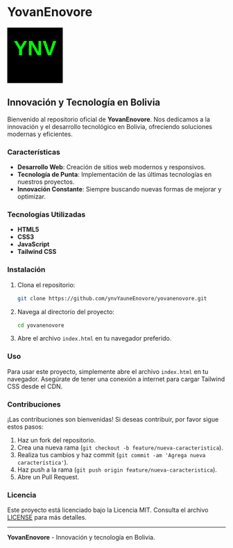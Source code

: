 # YovanEnovore

![Logo](img/svg/edd31456-12d1-41f3-a62d-f98247190365.svg)

## Innovación y Tecnología en Bolivia

Bienvenido al repositorio oficial de **YovanEnovore**. Nos dedicamos a la innovación y el desarrollo tecnológico en Bolivia, ofreciendo soluciones modernas y eficientes.

### Características

- **Desarrollo Web**: Creación de sitios web modernos y responsivos.
- **Tecnología de Punta**: Implementación de las últimas tecnologías en nuestros proyectos.
- **Innovación Constante**: Siempre buscando nuevas formas de mejorar y optimizar.

### Tecnologías Utilizadas

- **HTML5**
- **CSS3**
- **JavaScript**
- **Tailwind CSS**

### Instalación

1. Clona el repositorio:
    ```bash
    git clone https://github.com/ynvYauneEnovore/yovanenovore.git
    ```
2. Navega al directorio del proyecto:
    ```bash
    cd yovanenovore
    ```
3. Abre el archivo `index.html` en tu navegador preferido.

### Uso

Para usar este proyecto, simplemente abre el archivo `index.html` en tu navegador. Asegúrate de tener una conexión a internet para cargar Tailwind CSS desde el CDN.

### Contribuciones

¡Las contribuciones son bienvenidas! Si deseas contribuir, por favor sigue estos pasos:

1. Haz un fork del repositorio.
2. Crea una nueva rama (`git checkout -b feature/nueva-caracteristica`).
3. Realiza tus cambios y haz commit (`git commit -am 'Agrega nueva característica'`).
4. Haz push a la rama (`git push origin feature/nueva-caracteristica`).
5. Abre un Pull Request.

### Licencia

Este proyecto está licenciado bajo la Licencia MIT. Consulta el archivo [LICENSE](LICENSE) para más detalles.

---

**YovanEnovore** - Innovación y tecnología en Bolivia.